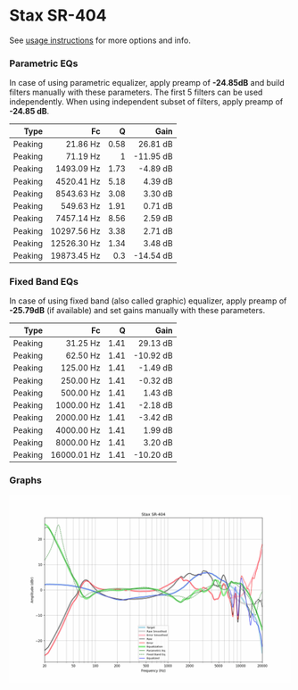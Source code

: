 # Stax SR-404
See [usage instructions](https://github.com/jaakkopasanen/AutoEq#usage) for more options and info.

### Parametric EQs
In case of using parametric equalizer, apply preamp of **-24.85dB** and build filters manually
with these parameters. The first 5 filters can be used independently.
When using independent subset of filters, apply preamp of **-24.85 dB**.

| Type    | Fc          |    Q | Gain      |
|--------:|------------:|-----:|----------:|
| Peaking | 21.86 Hz    | 0.58 | 26.81 dB  |
| Peaking | 71.19 Hz    | 1    | -11.95 dB |
| Peaking | 1493.09 Hz  | 1.73 | -4.89 dB  |
| Peaking | 4520.41 Hz  | 5.18 | 4.39 dB   |
| Peaking | 8543.63 Hz  | 3.08 | 3.30 dB   |
| Peaking | 549.63 Hz   | 1.91 | 0.71 dB   |
| Peaking | 7457.14 Hz  | 8.56 | 2.59 dB   |
| Peaking | 10297.56 Hz | 3.38 | 2.71 dB   |
| Peaking | 12526.30 Hz | 1.34 | 3.48 dB   |
| Peaking | 19873.45 Hz | 0.3  | -14.54 dB |

### Fixed Band EQs
In case of using fixed band (also called graphic) equalizer, apply preamp of **-25.79dB**
(if available) and set gains manually with these parameters.

| Type    | Fc          |    Q | Gain      |
|--------:|------------:|-----:|----------:|
| Peaking | 31.25 Hz    | 1.41 | 29.13 dB  |
| Peaking | 62.50 Hz    | 1.41 | -10.92 dB |
| Peaking | 125.00 Hz   | 1.41 | -1.49 dB  |
| Peaking | 250.00 Hz   | 1.41 | -0.32 dB  |
| Peaking | 500.00 Hz   | 1.41 | 1.43 dB   |
| Peaking | 1000.00 Hz  | 1.41 | -2.18 dB  |
| Peaking | 2000.00 Hz  | 1.41 | -3.42 dB  |
| Peaking | 4000.00 Hz  | 1.41 | 1.99 dB   |
| Peaking | 8000.00 Hz  | 1.41 | 3.20 dB   |
| Peaking | 16000.01 Hz | 1.41 | -10.20 dB |

### Graphs
![](./Stax%20SR-404.png)